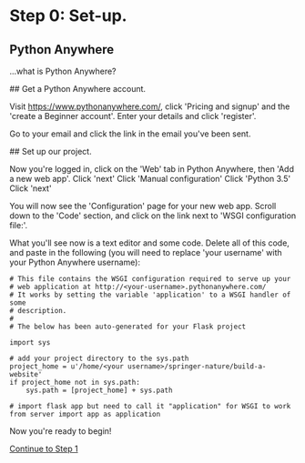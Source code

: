 # Step 0: Set-up.

## Python Anywhere

...what is Python Anywhere?

## Get a Python Anywhere account.

Visit https://www.pythonanywhere.com/, click 'Pricing and signup' and the 'create a Beginner account'.
Enter your details and click 'register'.

Go to your email and click the link in the email you've been sent.

## Set up our project.

Now you're logged in, click on the 'Web' tab in Python Anywhere, then 'Add a new web app'.
Click 'next'
Click 'Manual configuration'
Click 'Python 3.5'
Click 'next'

You will now see the 'Configuration' page for your new web app. Scroll down to the 'Code' section, and click on the link next to 'WSGI configuration file:'.

What you'll see now is a text editor and some code.  Delete all of this code, and paste in the following (you will need to replace 'your username' with your Python Anywhere username):

```
# This file contains the WSGI configuration required to serve up your
# web application at http://<your-username>.pythonanywhere.com/
# It works by setting the variable 'application' to a WSGI handler of some
# description.
#
# The below has been auto-generated for your Flask project

import sys

# add your project directory to the sys.path
project_home = u'/home/<your username>/springer-nature/build-a-website'
if project_home not in sys.path:
    sys.path = [project_home] + sys.path

# import flask app but need to call it "application" for WSGI to work
from server import app as application
```

Now you're ready to begin!

[Continue to Step 1](/steps/1.md)
